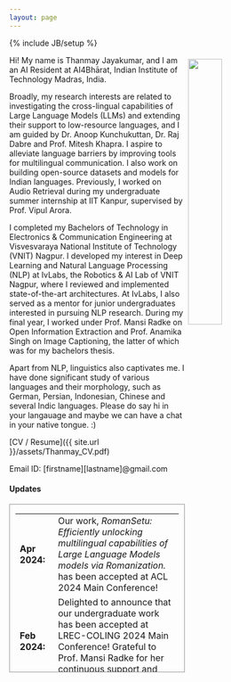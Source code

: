 ```yaml
---
layout: page
---
```

{% include JB/setup %}

<img style="float: right; width: 35%; padding: 6px;" src=" {{ site.url }}/assets/profile.png">

Hi! My name is Thanmay Jayakumar, and I am an AI Resident at AI4Bhārat, Indian Institute of Technology Madras, India.

Broadly, my research interests are related to investigating the cross-lingual capabilities of Large Language Models (LLMs) and extending their support to low-resource languages, and I am guided by Dr. Anoop Kunchukuttan, Dr. Raj Dabre and Prof. Mitesh Khapra. I aspire to alleviate language barriers by improving tools for multilingual communication. I also work on building open-source datasets and models for Indian languages. Previously, I worked on Audio Retrieval during my undergraduate summer internship at IIT Kanpur, supervised by Prof. Vipul Arora.

I completed my Bachelors of Technology in Electronics & Communication Engineering at Visvesvaraya National Institute of Technology (VNIT) Nagpur. I developed my interest in Deep Learning and Natural Language Processing (NLP) at IvLabs, the Robotics & AI Lab of VNIT Nagpur, where I reviewed and implemented state-of-the-art architectures. At IvLabs, I also served as a mentor for junior undergraduates interested in pursuing NLP research. During my final year, I worked under Prof. Mansi Radke on Open Information Extraction and Prof. Anamika Singh on Image Captioning, the latter of which was for my bachelors thesis.

Apart from NLP, linguistics also captivates me. I have done significant study of various languages and their morphology, such as German, Persian, Indonesian, Chinese and several Indic languages. Please do say hi in your langauage and maybe we can have a chat in your native tongue. :)<br />

[CV / Resume]({{ site.url }}/assets/Thanmay_CV.pdf)

Email ID: \[firstname\]\[lastname\]@gmail.com  

#### Updates

<div style="height:300px;overflow:auto; border:1px solid #999; padding-left: 0.7em; padding-right: 0.7em">
<table>
<col width="100px">
<col width="650px">
  <tr><td><b>Apr 2024:</b></td><td>Our work, <i>RomanSetu: Efficiently unlocking multilingual capabilities of Large Language Models models via Romanization.</i> has been accepted at ACL 2024 Main Conference!</td></tr>
  <tr><td><b>Feb 2024:</b></td><td>Delighted to announce that our undergraduate work has been accepted at LREC-COLING 2024 Main Conference! Grateful to Prof. Mansi Radke for her continuous support and guidance.</td></tr>
  <tr><td><b>Jan 2024:</b></td><td>Announcing our first Hindi instruction-tuned model Airavata. Do read the technical report for more details!</td></tr>
  <tr><td><b>Dec 2023:</b></td><td>I'm in Singapore to attend EMNLP 2023. Please do attend my presentation at the NLLP Workshop!</td></tr>
  <tr><td><b>Oct 2023:</b></td><td>Our paper titled <a href="https://arxiv.org/abs/2311.08890">Large Language Models are legal but they are not: Making the case for a powerful LegalLLM</a> has been accepted at <a href="https://nlpw.org/">Natural Legal Language Processing Workshop</a> at EMNLP 2023! This is my first workshop paper at a *ACL venue.</td></tr>
  <tr><td><b>Sep 2023:</b></td><td>Delighted to join <a href="https://ai4bharat.iitm.ac.in/">AI4Bharat</a> as an AI Resident.</td></tr>
  <tr><td><b>Apr 2023:</b></td><td>Our paper, <a href="https://ieeexplore.ieee.org/document/10136098/">Attending to Transforms: A Survey on Transformer-based Image Captioning</a> has been accepted at <a href="https://vnit.ac.in/pcems2023/">PCEMS 2023</a>!</td></tr>
  <tr><td><b>Aug 2022:</b></td><td>Started work on Open Information Extraction, supervised by Prof. Mansi Radke, VNIT Nagpur.</td></tr>
  <tr><td><b>Aug 2022:</b></td><td>Started work on Automatic Image Captioning, supervised by Prof. Anamika Singh, VNIT Nagpur.</td></tr>
  <tr><td><b>Jul 2022:</b></td><td>Accepted into the <a href="https://ltrc.iiit.ac.in/iasnlp2022">IIIT-H's Advanced Summer School on NLP</a> at Hyderabad, India. Project guided by Saumitra Yadav and Prof. Manish Shrivastava. Check out the <a href="https://drive.google.com/file/d/1ws3ViFsy404ads5mE8fe7KTQh-Peost-/view?usp=sharing">Project Presentation</a>.</td></tr>
  <tr><td><b>May-Aug 2022:</b></td><td>Accepted into the prestigious <a href="http://surge.iitk.ac.in/index.php">SURGE internship program</a> at Indian Institute of Technology, Kanpur, India. Project on Spoken Term Detection (Audio Retrieval), supervised by <a href="https://vipular.github.io/">Prof. Vipul Arora</a>. Check out my <a href="https://drive.google.com/file/d/1R1s4v7eVY_E23BnEazHlMeAqAmnNEr43/view">Project Report</a>.</td></tr>
  <tr><td><b>Jun 2021:</b></td><td>Started work on low-resource Neural Machine Translation at IvLabs, Visvesvaraya National Institute of Technology. Check out the <a href="https://docs.google.com/presentation/d/1oWpU-3UGvh6xf_P8z_LmJulEeX8B0UWYFoCn9NDeyyA/edit?usp=sharing">Presentation</a>.</td></tr>
  <tr><td><b>May-Jul 2020:</b></td><td>Started my Summer Internship at IvLabs, Visvesvaraya National Institute of Technology. Project on Automatic Speaker Recognition, supervised by <a href="https://scholar.google.co.in/citations?hl=en&user=B9InqKQAAAAJ&view_op=list_works&sortby=pubdate">Prof. Shital Chiddarwar</a>. </td></tr>
